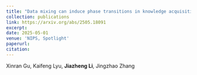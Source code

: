 ```yaml
---
title: "Data mixing can induce phase transitions in knowledge acquisition"
collection: publications
link: https://arxiv.org/abs/2505.18091
excerpt: 
date: 2025-05-01
venue: 'NIPS, Spotlight'
paperurl: 
citation: 
---
```

Xinran Gu, Kaifeng Lyu, **Jiazheng Li**, Jingzhao Zhang
